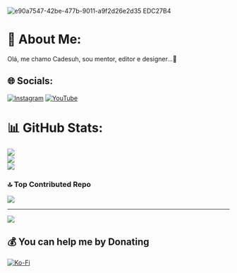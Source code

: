 ![e90a7547-42be-477b-9011-a9f2d26e2d35  EDC27B4](https://github.com/user-attachments/assets/8c956804-7b14-43e6-8f2d-f67801f75eea)
# 💫 About Me:
Olá, me chamo Cadesuh, sou mentor, editor e designer...🍮


## 🌐 Socials:
[![Instagram](https://img.shields.io/badge/Instagram-%23E4405F.svg?logo=Instagram&logoColor=white)](https://instagram.com/https://www.instagram.com/cadesuh_/) [![YouTube](https://img.shields.io/badge/YouTube-%23FF0000.svg?logo=YouTube&logoColor=white)](https://youtube.com/@https://youtube.com/@tcad_oficial?si=VyRLaI5La3CfI_qb) 
# 📊 GitHub Stats:
![](https://github-readme-stats.vercel.app/api?username=suport-tcad&theme=midnight-purple&hide_border=true&include_all_commits=false&count_private=false)<br/>
![](https://github-readme-streak-stats.herokuapp.com/?user=suport-tcad&theme=midnight-purple&hide_border=true)<br/>
![](https://github-readme-stats.vercel.app/api/top-langs/?username=suport-tcad&theme=midnight-purple&hide_border=true&include_all_commits=false&count_private=false&layout=compact)

### 🔝 Top Contributed Repo
![](https://github-contributor-stats.vercel.app/api?username=suport-tcad&limit=5&theme=buefy&combine_all_yearly_contributions=true)

---
[![](https://visitcount.itsvg.in/api?id=suport-tcad&icon=6&color=0)](https://visitcount.itsvg.in)

  ## 💰 You can help me by Donating
  [![Ko-Fi](https://img.shields.io/badge/Ko--fi-F16061?style=for-the-badge&logo=ko-fi&logoColor=white)](https://ko-fi.com/https://ko-fi.com/cadesuh) 

  
<!-- Proudly created with GPRM ( https://gprm.itsvg.in ) -->
